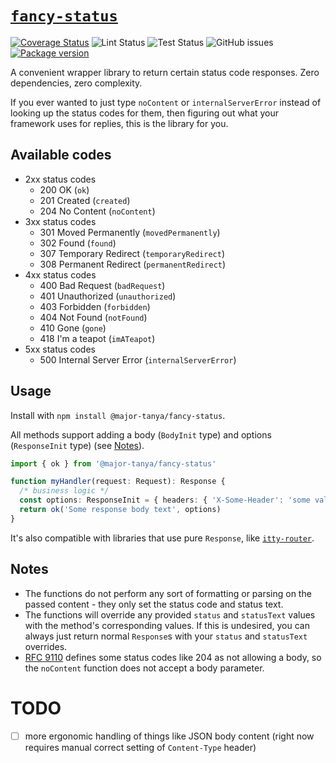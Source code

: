 # [`fancy-status`](https://www.npmjs.com/package/@major-tanya/fancy-status)

[![Coverage Status](https://coveralls.io/repos/github/MajorTanya/fancy-status/badge.svg?branch=main)](https://coveralls.io/github/MajorTanya/fancy-status?branch=main)
![Lint Status](https://img.shields.io/github/actions/workflow/status/MajorTanya/fancy-status/lint.yml?label=lint)
![Test Status](https://img.shields.io/github/actions/workflow/status/MajorTanya/fancy-status/testing.yml?label=tests)
![GitHub issues](https://img.shields.io/github/issues/MajorTanya/fancy-status)
[![Package version](https://img.shields.io/npm/v/@major-tanya/fancy-status)](https://www.npmjs.com/package/@major-tanya/fancy-status)

A convenient wrapper library to return certain status code responses. Zero dependencies, zero complexity.

If you ever wanted to just type `noContent` or `internalServerError` instead of looking up the status codes for them,
then figuring out what your framework uses for replies, this is the library for you.

## Available codes

- 2xx status codes
    - 200 OK (`ok`)
    - 201 Created (`created`)
    - 204 No Content (`noContent`)
- 3xx status codes
    - 301 Moved Permanently (`movedPermanently`)
    - 302 Found (`found`)
    - 307 Temporary Redirect (`temporaryRedirect`)
    - 308 Permanent Redirect (`permanentRedirect`)
- 4xx status codes
    - 400 Bad Request (`badRequest`)
    - 401 Unauthorized (`unauthorized`)
    - 403 Forbidden (`forbidden`)
    - 404 Not Found (`notFound`)
    - 410 Gone (`gone`)
    - 418 I'm a teapot (`imATeapot`)
- 5xx status codes
    - 500 Internal Server Error (`internalServerError`)

## Usage

Install with `npm install @major-tanya/fancy-status`.

All methods support adding a body (`BodyInit` type) and options (`ResponseInit` type) (see [Notes](#notes)).

```typescript
import { ok } from '@major-tanya/fancy-status'

function myHandler(request: Request): Response {
  /* business logic */
  const options: ResponseInit = { headers: { 'X-Some-Header': 'some value' } }
  return ok('Some response body text', options)
}
```

It's also compatible with libraries that use pure `Response`, like
[`itty-router`](https://github.com/kwhitley/itty-router).

## Notes

- The functions do not perform any sort of formatting or parsing on the passed content - they only set the status code
  and status text.
- The functions will override any provided `status` and `statusText` values with the method's corresponding values. If
  this is undesired, you can always just return normal `Response`s with your `status` and `statusText` overrides.
- [RFC 9110](https://datatracker.ietf.org/doc/html/rfc9110) defines some status codes like 204 as not allowing a body,
  so the `noContent` function does not accept a body parameter.

# TODO

- [ ] more ergonomic handling of things like JSON body content (right now requires manual correct setting of
  `Content-Type` header)
